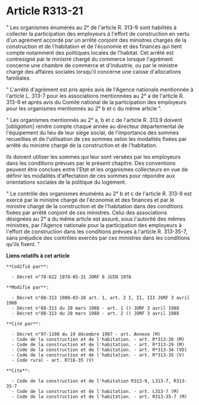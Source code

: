 # Article R313-21

" Les organismes énumérés au 2° de l'article R. 313-9 sont habilités à collecter la participation des employeurs à l'effort
de construction en vertu d'un agrément accordé par un arrêté conjoint des ministres chargés de la construction et de
l'habitation et de l'économie et des finances qui tient compte notamment des politiques locales de l'habitat. Cet arrêté est
contresigné par le ministre chargé du commerce lorsque l'agrément concerne une chambre de commerce et d'industrie, ou par le
ministre chargé des affaires sociales lorsqu'il concerne une caisse d'allocations familiales.

" L'arrêté d'agrément est pris après avis de l'Agence nationale mentionnée à l'article L. 313-7 pour les associations
mentionnées au 2° a de l'article R. 313-9 et après avis du Comité national de la participation des employeurs pour les
organismes mentionnés au 2° b et c du même article ".

" Les organismes mentionnés au 2° a, b et  c de l'article R. 313.9  doivent [*obligation*] rendre compte chaque année au
directeur départemental de l'équipement du lieu de leur siège social, de l'importance des sommes recueillies et de
l'utilisation de ces sommes selon les modalités fixées par arrêté du ministre chargé de la construction et de l'habitation.

Ils doivent utiliser les sommes qui leur sont versées par les employeurs dans les conditions prévues par le présent chapitre.
Des conventions peuvent être conclues entre l'Etat et les organismes collecteurs en vue de définir les modalités
d'affectation de ces sommes pour répondre aux orientations sociales de la politique du logement.

" Le contrôle des organismes énumérés au 2° b et c de l'article R. 313-9 est exercé par le ministre chargé de l'économie et
des finances et par le ministre chargé de la construction et de l'habitation dans des conditions fixées par arrêté conjoint
de ces ministres. Celui des associations désignées au 2° a du même article est assuré, sous l'autorité des mêmes ministres,
par l'Agence nationale pour la participation des employeurs à l'effort de construction dans les conditions prévues à
l'article R. 313-35-7, sans préjudice des contrôles exercés par ces ministres dans les conditions qu'ils fixent. "

**Liens relatifs à cet article**

	**Codifié par**:

	  - Décret n°78-622 1978-05-31 JORF 8 JUIN 1978

	**Modifié par**:

	  - Décret n°88-313 1988-03-28 art. 1, art. 2 I, II, III JORF 3 avril 1988
	  - Décret n°88-313 du 28 mars 1988 - art. 1 () JORF 3 avril 1988
	  - Décret n°88-313 du 28 mars 1988 - art. 2 () JORF 3 avril 1988

	**Cité par**:

	  - Décret n°97-1198 du 19 décembre 1997 - art. Annexe (M)
	  - Code de la construction et de l'habitation. - art. R*313-28 (M)
	  - Code de la construction et de l'habitation. - art. R*313-29 (M)
	  - Code de la construction et de l'habitation. - art. R*313-34 (VD)
	  - Code de la construction et de l'habitation. - art. R*313-35 (V)
	  - Code rural - art. R716-35 (V)

	**Cite**:

	  - Code de la construction et de l'habitation R313-9, L313-7, R313-35-7
	  - Code de la construction et de l'habitation. - art. L313-7 (M)
	  - Code de la construction et de l'habitation. - art. R313-35-7 (M)
